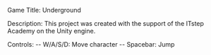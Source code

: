 Game Title: Underground

Description: This project was created with the support of the ITstep Academy on the Unity engine.

Controls:
-- W/A/S/D: Move character
-- Spacebar: Jump
